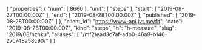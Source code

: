{
  "properties": {
    "num": [
      8660
    ],
    "unit": [
      "steps"
    ],
    "start": [
      "2019-08-27T00:00:00Z"
    ],
    "end": [
      "2019-08-28T00:00:00Z"
    ],
    "published": [
      "2019-08-28T00:00:00Z"
    ]
  },
  "client_id": "https://www-api.jvt.me/fit",
  "date": "2019-08-28T00:00:00Z",
  "kind": "steps",
  "h": "h-measure",
  "slug": "2019/08/hznku",
  "aliases": [
    "/mf2/ead3c7af-adb0-46a9-b146-27c748a58c90/"
  ]
}
